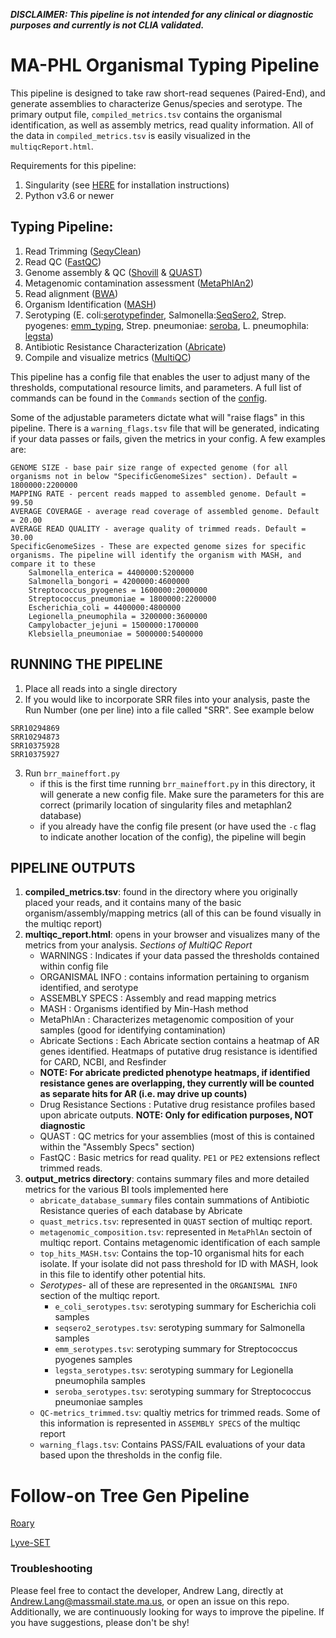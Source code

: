 ***DISCLAIMER: This pipeline is not intended for any clinical or diagnostic purposes and currently is not CLIA validated.***

# MA-PHL Organismal Typing Pipeline
This pipeline is designed to take raw short-read sequenes (Paired-End), and generate assemblies to characterize Genus/species and serotype. The primary output file,
`compiled_metrics.tsv` contains the organismal identification, as well as assembly metrics, read quality information. All of the data in `compiled_metrics.tsv` is
easily visualized in the `multiqcReport.html`.

Requirements for this pipeline:
1. Singularity (see [HERE](https://sylabs.io/docs/) for installation instructions)
2. Python v3.6 or newer

## Typing Pipeline:
  1. Read Trimming ([SeqyClean](https://github.com/ibest/seqyclean))
  2. Read QC ([FastQC](https://www.bioinformatics.babraham.ac.uk/projects/fastqc/))
  3. Genome assembly & QC ([Shovill](https://github.com/tseemann/shovill) & [QUAST](http://quast.sourceforge.net/))
  4. Metagenomic contamination assessment ([MetaPhlAn2](https://bitbucket.org/biobakery/metaphlan2))
  5. Read alignment ([BWA](http://bio-bwa.sourceforge.net/bwa.shtml))
  6. Organism Identification ([MASH](https://mash.readthedocs.io/en/latest/))
  7. Serotyping (E. coli:[serotypefinder](https://bitbucket.org/genomicepidemiology/serotypefinder/src/master/), Salmonella:[SeqSero2](https://github.com/denglab/SeqSero2), Strep. pyogenes: [emm_typing](https://github.com/phe-bioinformatics/emm-typing-tool), Strep. pneumoniae: [seroba](https://github.com/sanger-pathogens/seroba), L. pneumophila: [legsta](https://github.com/tseemann/legsta))
  8. Antibiotic Resistance Characterization ([Abricate](https://github.com/tseemann/abricate))
  9. Compile and visualize metrics ([MultiQC](https://multiqc.info/))

This pipeline has a config file that enables the user to adjust many of the thresholds, computational resource limits, and parameters. A full list of commands can be found in the `Commands` section of the [config](https://gitlab.com/ma_ngs/brr_pipeline/blob/master/brr_config.ini).

Some of the adjustable parameters dictate what will "raise flags" in this pipeline. There is a `warning_flags.tsv` file that will be generated, indicating if your data passes or fails, given the metrics in your config. A few examples are:
```
GENOME SIZE - base pair size range of expected genome (for all organisms not in below "SpecificGenomeSizes" section). Default = 1800000:2200000
MAPPING RATE - percent reads mapped to assembled genome. Default = 99.50
AVERAGE COVERAGE - average read coverage of assembled genome. Default = 20.00
AVERAGE READ QUALITY - average quality of trimmed reads. Default = 30.00
SpecificGenomeSizes - These are expected genome sizes for specific organisms. The pipeline will identify the organism with MASH, and compare it to these
    Salmonella_enterica = 4400000:5200000
    Salmonella_bongori = 4200000:4600000
    Streptococcus_pyogenes = 1600000:2000000
    Streptococcus_pneumoniae = 1800000:2200000
    Escherichia_coli = 4400000:4800000
    Legionella_pneumophila = 3200000:3600000
    Campylobacter_jejuni = 1500000:1700000
    Klebsiella_pneumoniae = 5000000:5400000
```

## RUNNING THE PIPELINE
1. Place all reads into a single directory
2. If you would like to incorporate SRR files into your analysis, paste the Run Number (one per line) into a file called "SRR". See example below
```
SRR10294869
SRR10294873
SRR10375928
SRR10375927
```
3. Run `brr_maineffort.py`
    - if this is the first time running `brr_maineffort.py` in this directory, it will generate a new config file. Make sure the parameters for this are correct (primarily location of singularity files and metaphlan2 database)
    - if you already have the config file present (or have used the `-c` flag to indicate another location of the config), the pipeline will begin

## PIPELINE OUTPUTS
1. **compiled_metrics.tsv**: found in the directory where you originally placed your reads, and it contains many of the basic organism/assembly/mapping metrics (all of this can be found visually in the multiqc report)
2. **multiqc_report.html**: opens in your browser and visualizes many of the metrics from your analysis.
    *Sections of MultiQC Report*
    - WARNINGS : Indicates if your data passed the thresholds contained within config file
    - ORGANISMAL INFO : contains information pertaining to organism identified, and serotype
    - ASSEMBLY SPECS : Assembly and read mapping metrics
    - MASH : Organisms identified by Min-Hash method
    - MetaPhlAn : Characterizes metagenomic composition of your samples (good for identifying contamination)
    - Abricate Sections : Each Abricate section contains a heatmap of AR genes identified. Heatmaps of putative drug resistance is identified for CARD, NCBI, and Resfinder
    - **NOTE: For abricate predicted phenotype heatmaps, if identified resistance genes are overlapping, they currently will be counted as separate hits for AR (i.e. may drive up counts)**
    - Drug Resistance Sections : Putative drug resistance profiles based upon abricate outputs. **NOTE: Only for edification purposes, NOT diagnostic**
    - QUAST : QC metrics for your assemblies (most of this is contained within the "Assembly Specs" section)
    - FastQC : Basic metrics for read quality. `PE1` or `PE2` extensions reflect trimmed reads.
3. **output_metrics directory**: contains summary files and more detailed metrics for the various BI tools implemented here
    - `abricate_database_summary` files contain summations of Antibiotic Resistance queries of each database by Abricate
    - `quast_metrics.tsv`: represented in `QUAST` section of multiqc report.
    - `metagenomic_composition.tsv`: represented in `MetaPhlAn` sectoin of multiqc report. Contains metagenomic identification of each sample
    - `top_hits_MASH.tsv`: Contains the top-10 organismal hits for each isolate. If your isolate did not pass threshold for ID with MASH, look in this file to identify other potential hits.
    - *Serotypes*- all of these are represented in the `ORGANISMAL INFO` section of the multiqc report.
      - `e_coli_serotypes.tsv`: serotyping summary for Escherichia coli samples
      - `seqsero2_serotypes.tsv`: serotyping summary for Salmonella samples
      - `emm_serotypes.tsv`: serotyping summary for Streptococcus pyogenes samples
      - `legsta_serotypes.tsv`: serotyping summary for Legionella pneumophila samples
      - `seroba_serotypes.tsv`: serotyping summary for Streptococcus pneumoniae samples
    - `QC-metrics_trimmed.tsv`: qualtiy metrics for trimmed reads. Some of this information is represented in `ASSEMBLY SPECS` of the multiqc report
    - `warning_flags.tsv`: Contains PASS/FAIL evaluations of your data based upon the thresholds in the config file.

# Follow-on Tree Gen Pipeline

[Roary](https://sanger-pathogens.github.io/Roary/)

[Lyve-SET](https://github.com/lskatz/lyve-SET)

### Troubleshooting
Please feel free to contact the developer, Andrew Lang, directly at Andrew.Lang@massmail.state.ma.us, or open an issue on this repo. Additionally, we are continuously looking for ways to improve the pipeline. If you have suggestions, please don't be shy!
